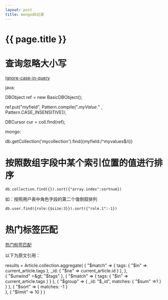 ```yaml
---
layout: post
title: mongodb记录
---
```

{{ page.title }}
================

# 查询忽略大小写

[ignore-case-in-query](http://stackoverflow.com/questions/4069340/mongodb-and-java-driver-ignore-case-in-query)

java:

DBObject ref = new BasicDBObject();

ref.put("myfield", Pattern.compile(".*myValue.*" , Pattern.CASE_INSENSITIVE));

DBCursor cur = coll.find(ref); 

mongo:

db.getCollection('mycollection').find({myfield:/^myvalues$/i})

# 按照数组字段中某个索引位置的值进行排序

`db.collection.find({}).sort({"array.index":sortnum})`

如：按照用户表中角色字段的第二个值倒叙排列

`db.user.find({role:{$size:3}}).sort({"role.1":-1})`


# 热门标签匹配

[热门标签匹配](http://www.1huage.com/archives/2541)

以下为原文引用：

results = Article.collection.aggregate(
  {
    "$match" =&gt; { 
      tags: { 
        "$in" =&gt; current_article.tags 
      },
      _id: { 
        "$ne" =&gt; current_article.id 
      }
    },
  },  
  { 
    "$unwind" =&gt; "$tags"
  },
  { 
    "$match" =&gt; { 
      tags: { 
        "$in" =&gt; current_article.tags 
      } 
    }
  },
  { 
    "$group" =&gt; {
      _id: "$_id", 
      matches: { "$sum" =&gt;1 }
    }
  },
  { 
    "$sort" =&gt; { matches: -1 }  
  },
  { 
    "$limit" =&gt; 10
  }
)
